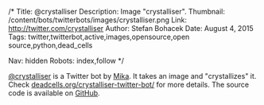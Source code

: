 /*
Title: @crystalliser
Description: Image "crystalliser".
Thumbnail: /content/bots/twitterbots/images/crystalliser.png
Link: http://twitter.com/crystalliser
Author: Stefan Bohacek
Date: August 4, 2015
Tags: twitter,twitterbot,active,images,opensource,open source,python,dead_cells

Nav: hidden
Robots: index,follow
*/

[@crystalliser](https://twitter.com/crystalliser) is a Twitter bot by [Mika](https://twitter.com/dead_cells). It takes an image and "crystallizes" it. Check [deadcells.org/crystalliser-twitter-bot/](http://www.deadcells.org/crystalliser-twitter-bot/) for more details. The source code is available on [GitHub](https://github.com/Autophagy/crystalliser-bot).
